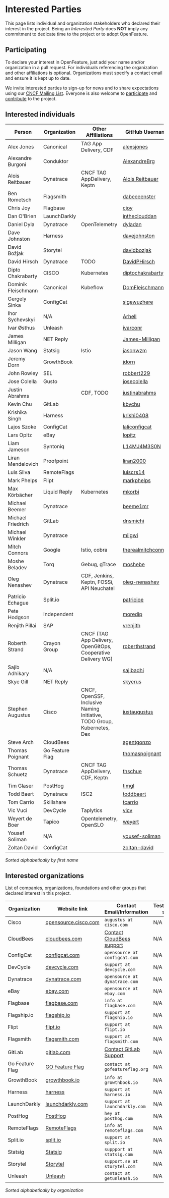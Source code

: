 # Interested Parties

This page lists individual and organization stakeholders who declared their interest in the project.
Being an _Interested Party_ does **NOT** imply any commitment to dedicate time to the project or to adopt OpenFeature.

## Participating

To declare your interest in OpenFeature, just add your name and/or organization
in a pull request. For individuals referencing the organization and other
affiliations is optional. Organizations must specify a contact email and ensure
it is kept up to date.

We invite interested parties to sign-up for news and to share expectations using our [CNCF Mailing List](https://lists.cncf.io/g/cncf-openfeature-project).
Everyone is also welcome to [participate](https://openfeature.dev/community/CONTRIBUTOR_LADDER) and [contribute]([https://openfeature.dev/home/participate/](https://github.com/open-feature/.github/blob/main/CONTRIBUTING.md)) to the project.

## Interested individuals

| Person              | Organization    | Other Affiliations                                                      | GitHub Username                                               | Gitlab Username                                   |
| ------------------- | --------------- | ----------------------------------------------------------------------- | ------------------------------------------------------------- | ------------------------------------------------- |
| Alex Jones          | Canonical       | TAG App Delivery, CDF                                                   | [alexsjones](https://github.com/AlexsJones)                   | N/A                                               |
| Alexandre Burgoni   | Conduktor       |                                                                         | [AlexandreBrg](https://github.com/AlexandreBrg)               | [Protocole](https://gitlab.com/Protocole)         |
| Alois Reitbauer     | Dynatrace       | CNCF TAG AppDelivery, Keptn                                             | [Alois Reitbauer](https://github.com/AloisReitbauer)          | N/A                                               |
| Ben Rometsch        | Flagsmith       |                                                                         | [dabeeeenster](https://github.com/dabeeeenster)               | [dabeeeenster](https://gitlab.com/dabeeeenster)   |
| Chris Joy           | Flagbase        |                                                                         | [cjoy](https://github.com/cjoy)                                  | [cjoy](https://gitlab.com/cjoy)                  |
| Dan O'Brien         | LaunchDarkly    |                                                                         | [intheclouddan](https://github.com/intheclouddan)             | N/A                                               |
| Daniel Dyla         | Dynatrace       | OpenTelemetry                                                           | [dyladan](https://github.com/dyladan)                         | N/A                                               |
| Dave Johnston       | Harness         |                                                                         | [davejohnston](https://github.com/davejohnston)               | N/A                                               |
| David Božjak        | Storytel        |                                                                         | [davidbozjak](https://github.com/davidbozjak)                 | N/A                                               |
| David Hirsch        | Dynatrace       | TODO                                                                    | [DavidPHirsch](https://github.com/DavidPHirsch)               | N/A                                               |
| Dipto Chakrabarty   | CISCO           | Kubernetes                                                              | [diptochakrabarty](https://github.com/DiptoChakrabarty)       | N/A                                               |
| Dominik Fleischmann | Canonical       | Kubeflow                                                                | [DomFleischmann](https://github.com/DomFleischmann)           | N/A                                               |
| Gergely Sinka       | ConfigCat       |                                                                         | [sigewuzhere](https://github.com/sigewuzhere)                 | N/A                                               |
| Ihor Sychevskyi     | N/A             |                                                                         | [Arhell](https://github.com/Arhell)                           | [Arhell](https://gitlab.com/Arhell)               |
| Ivar Østhus         | Unleash         |                                                                         | [ivarconr](https://github.com/ivarconr)                       |                                                   |
| James Milligan      | NET Reply       |                                                                         | [James-Milligan](https://github.com/James-Milligan)           | N/A                                               |
| Jason Wang          | Statsig         | Istio                                                                   | [jasonwzm](https://github.com/jasonwzm)                       | N/A                                               |
| Jeremy Dorn         | GrowthBook      |                                                                         | [jdorn](https://github.com/jdorn)                             | N/A                                               |
| John Rowley         | SEL             |                                                                         | [robbert229](https://github.com/robbert229)                   | N/A                                               |
| Jose Colella        | Gusto           |                                                                         | [josecolella](https://github.com/josecolella)                 | N/A                                               |
| Justin Abrahms      |                 | CDF, TODO                                                               | [justinabrahms](https://github.com/justinabrahms)             | [justinabrahms](https://gitlab.com/justinabrahms) |
| Kevin Chu           | GitLab          |                                                                         | [kbychu](https://github.com/kbychu)                           | [kbychu](https://gitlab.com/kbychu)               |
| Krishika Singh      | Harness         |                                                                         | [krishi0408](https://github.com/krishi0408)                   | N/A                                               |
| Lajos Szoke         | ConfigCat       |                                                                         | [laliconfigcat](https://github.com/laliconfigcat)             | N/A                                               |
| Lars Opitz          | eBay            |                                                                         | [lopitz](https://github.com/lopitz)                           | N/A                                               |
| Liam Jameson        | Syntoniq        |                                                                         | [L14MJ4M3S0N](https://github.com/L14MJ4M3S0N)                 | N/A                                               |
| Liran Mendelovich   | Proofpoint      |                                                                         | [liran2000](https://github.com/liran2000)                 | N/A                                               |
| Luis Silva          | RemoteFlags     |                                                                         | [luiscrs14](https://github.com/luiscrs14)                     | N/A                                               |
| Mark Phelps         | Flipt           |                                                                         | [markphelps](https://github.com/markphelps)                   | N/A                                               |
| Max Körbächer       | Liquid Reply    | Kubernetes                                                              | [mkorbi](https://github.com/mkorbi)                           | N/A                                               |
| Michael Beemer      | Dynatrace       |                                                                         | [beeme1mr](https://github.com/beeme1mr)                       | [beeme1mr](https://gitlab.com/beeme1mr)           |
| Michael Friedrich   | GitLab          |                                                                         | [dnsmichi](https://github.com/dnsmichi)                       | [dnsmichi](https://gitlab.com/dnsmichi)           |
| Michael Winkler     | Dynatrace       |                                                                         | [miigwi](https://github.com/miigwi)                           | N/A                                               |
| Mitch Connors       | Google          | Istio, cobra                                                            | [therealmitchconnors](https://github.com/therealmitchconnors) | N/A                                               |
| Moshe Beladev       | Torq            | Gebug, gTrace                                                           | [moshebe](https://github.com/moshebe)                         | N/A                                               |
| Oleg Nenashev       | Dynatrace       | CDF, Jenkins, Keptn, FOSSi, API Neuchatel                               | [oleg-nenashev](https://github.com/oleg-nenashev)             | [oleg-nenashev](https://gitlab.com/oleg-nenashev) |
| Patricio Echague    | Split.io        |                                                                         | [patricioe](https://github.com/patricioe)                     | N/A                                               |
| Pete Hodgson        | Independent     |                                                                         | [moredip](https://github.com/moredip)                         | N/A                                               |
| Renjith Pillai      | SAP             |                                                                         | [vrenjith](https://github.com/vrenjith)                       | N/A                                               |
| Roberth Strand      | Crayon Group    | CNCF (TAG App Delivery, OpenGitOps, Cooperative Delivery WG)            | [roberthstrand](https://github.com/roberthstrand)             | N/A    
| Sajib Adhikary      | N/A             |                                                                         | [sajibadhi](https://github.com/sajibadhi)                     | [sajibadhi](https://gitlab.com/sajibadhi)    
| Skye Gill           | NET Reply       |                                                                         | [skyerus](https://github.com/skyerus)                         | N/A                                               |
| Stephen Augustus    | Cisco           | CNCF, OpenSSF, Inclusive Naming Initiative, TODO Group, Kubernetes, Dex | [justaugustus](https://github.com/justaugustus)               | [justaugustus](https://gitlab.com/justaugustus)   |
| Steve Arch          | CloudBees       |                                                                         | [agentgonzo](https://github.com/agentgonzo)                   | N/A                                               |
| Thomas Poignant     | Go Feature Flag |                                                                         | [thomaspoignant](https://github.com/thomaspoignant)           | N/A                                               |
| Thomas Schuetz      | Dynatrace       | CNCF TAG AppDelivery, CDF, Keptn                                        | [thschue](https://github.com/thschue)                         | N/A                                               |
| Tim Glaser          | PostHog         |                                                                         | [timgl](https://github.com/timgl)                             | N/A                                               |
| Todd Baert          | Dynatrace       | ISC2                                                                    | [toddbaert](https://github.com/toddbaert)                     | N/A                                               |
| Tom Carrio          | Skillshare      |                                                                         | [tcarrio](https://github.com/tcarrio)                         | [tcarrio](https://gitlab.com/tcarrio)             |
| Vic Vuci            | DevCycle        | Taplytics                                                               | [vicv](https://github.com/vicv)                               | [vicv](https://gitlab.com/vicv)                   |
| Weyert de Boer      | Tapico          | Opentelemetry, OpenSLO                                                  | [weyert](https://github.com/weyert)                           |
| Yousef Soliman      | N/A             |                                                                         | [yousef-soliman](https://github.com/yousef-soliman)           | N/A                                               |
| Zoltan David        | ConfigCat       |                                                                         | [zoltan-david](https://github.com/zoltan-david)               | N/A                                               |

_Sorted alphabetically by first name_

## Interested organizations

List of companies, organizations, foundations and other groups that declared interest in this project.

| Organization    | Website link                                                           | Contact Email/Information                                                                     | Testimonial/case study link |
| --------------- | ---------------------------------------------------------------------- | --------------------------------------------------------------------------------------------- | --------------------------- |
| Cisco           | [opensource.cisco.com](https://opensource.cisco.com/)                  | `augustus at cisco.com`                                                                       | N/A                         |
| CloudBees       | [cloudbees.com](https://www.cloudbees.com/products/feature-management) | [Contact CloudBees support](https://www.cloudbees.com/products/feature-management/contact-us) | N/A                         |
| ConfigCat       | [configcat.com](https://configcat.com/)                                | `opensource at configcat.com`                                                                 | N/A                         |
| DevCycle        | [devcycle.com](https://devcycle.com/)                                  | `support at devcycle.com`                                                                     | N/A                         |
| Dynatrace       | [dynatrace.com](https://www.dynatrace.com/)                            | `opensource at dynatrace.com`                                                                 | N/A                         |
| eBay            | [ebay.com](https://ebay.com)                                           | `opensource at ebay.com`                                                                      | N/A                         |
| Flagbase        | [flagbase.com](https://flagbase.com/)                                  | `info at flagbase.com`                                                                        | N/A                         |
| Flagship.io     | [flagship.io](https://www.flagship.io/)                                | `support at flagship.io`                                                                      | N/A                         |
| Flipt           | [flipt.io](https://flipt.io/)                                          | `support at flipt.io`                                                                         | N/A                         |
| Flagsmith       | [flagsmith.com](https://flagsmith.com/)                                | `support at flagsmith.com`                                                                    | N/A                         |
| GitLab          | [gitlab.com](https://gitlab.com/)                                      | [Contact GitLab Support](https://about.gitlab.com/support/#contact-support)                   | N/A                         |
| Go Feature Flag | [GO Feature Flag](https://gofeatureflag.org/)                          | `contact at gofeatureflag.org`                                                                | N/A                         |
| GrowthBook      | [growthbook.io](https://www.growthbook.io)                             | `info at growthbook.io`                                                                       | N/A                         |
| Harness         | [harness](https://harness.io/)                                         | `support at harness.io`                                                                       | N/A                         |
| LaunchDarkly    | [launchdarkly.com](https://launchdarkly.com)                           | `support at launchdarkly.com`                                                                 | N/A                         |
| PostHog         | [PostHog](https://www.posthog.com/)                                    | `hey at posthog.com`                                                                          | N/A                         |
| RemoteFlags     | [RemoteFlags](https://remoteflags.com/)                                | `info at remoteflags.com`                                                                     | N/A                         |
| Split.io        | [split.io](https://split.io/)                                          | `support at split.io`                                                                         | N/A                         |
| Statsig         | [Statsig](https://www.statsig.com)                                     | `suppport at statsig.com`                                                                     | N/A                         |
| Storytel        | [Storytel](https://www.storytel.com)                                   | `support.se at storytel.com`                                                                  | N/A                         |
| Unleash         | [Unleash](https://www.getunleash.io/)                                  | `contact at getunleash.io`                                                                    | N/A                         |

_Sorted alphabetically by organization_
